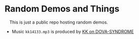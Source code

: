 # Random Demos and Things
&nbsp;&nbsp;&nbsp;&nbsp;This is just a public repo hosting random demos.
 * Music `kk14133.mp3` is produced by [KK on DOVA-SYNDROME](https://dova-s.jp/bgm/play14133.html)
